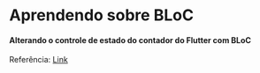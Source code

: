 # Aprendendo sobre BLoC

#### Alterando o controle de estado do contador do Flutter com BLoC

Referência: [Link](https://medium.com/flutterando/bloc-entendendo-de-uma-vez-por-todas-f16f234b262a)
